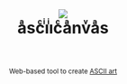 <div align="center">
  <br> 
  <h1>
    <img src="favicon.ico" />
    <br>
     aͣscͨiͥiͥcͨaͣnvͮaͣs
    <br>
    <br>
  </h1>
  <sub>Web-based tool to create <a href="https://pt.wikipedia.org/wiki/ASCII_art">ASCII art</a></sub>
  <br />
  <br />
</div>
<br />
<br />
